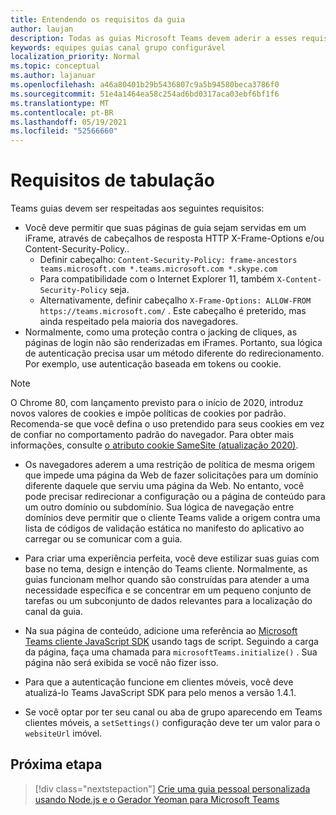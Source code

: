 ```yaml
---
title: Entendendo os requisitos da guia
author: laujan
description: Todas as guias Microsoft Teams devem aderir a esses requisitos.
keywords: equipes guias canal grupo configurável
localization_priority: Normal
ms.topic: conceptual
ms.author: lajanuar
ms.openlocfilehash: a46a80401b29b5436807c9a5b94580beca3786f0
ms.sourcegitcommit: 51e4a1464ea58c254ad6bd0317aca03ebf6bf1f6
ms.translationtype: MT
ms.contentlocale: pt-BR
ms.lasthandoff: 05/19/2021
ms.locfileid: "52566660"
---
```

# <a name="tab-requirements"></a>Requisitos de tabulação

Teams guias devem ser respeitadas aos seguintes requisitos:

* Você deve permitir que suas páginas de guia sejam servidas em um iFrame, através de cabeçalhos de resposta HTTP X-Frame-Options e/ou Content-Security-Policy..
  * Definir cabeçalho: `Content-Security-Policy: frame-ancestors teams.microsoft.com *.teams.microsoft.com *.skype.com`
  * Para compatibilidade com o Internet Explorer 11, também `X-Content-Security-Policy` seja.
  * Alternativamente, definir cabeçalho `X-Frame-Options: ALLOW-FROM https://teams.microsoft.com/` . Este cabeçalho é preterido, mas ainda respeitado pela maioria dos navegadores.
* Normalmente, como uma proteção contra o jacking de cliques, as páginas de login não são renderizadas em iFrames. Portanto, sua lógica de autenticação precisa usar um método diferente do redirecionamento. Por exemplo, use autenticação baseada em tokens ou cookie.

> [!NOTE]
> O Chrome 80, com lançamento previsto para o início de 2020, introduz novos valores de cookies e impõe políticas de cookies por padrão. Recomenda-se que você defina o uso pretendido para seus cookies em vez de confiar no comportamento padrão do navegador. Para obter mais informações, consulte [o atributo cookie SameSite (atualização 2020)](../../resources/samesite-cookie-update.md).

* Os navegadores aderem a uma restrição de política de mesma origem que impede uma página da Web de fazer solicitações para um domínio diferente daquele que serviu uma página da Web. No entanto, você pode precisar redirecionar a configuração ou a página de conteúdo para um outro domínio ou subdomínio. Sua lógica de navegação entre domínios deve permitir que o cliente Teams valide a origem contra uma lista de códigos de validação estática no manifesto do aplicativo ao carregar ou se comunicar com a guia.

* Para criar uma experiência perfeita, você deve estilizar suas guias com base no tema, design e intenção do Teams cliente. Normalmente, as guias funcionam melhor quando são construídas para atender a uma necessidade específica e se concentrar em um pequeno conjunto de tarefas ou um subconjunto de dados relevantes para a localização do canal da guia.

* Na sua página de conteúdo, adicione uma referência ao [Microsoft Teams cliente JavaScript SDK](/javascript/api/overview/msteams-client) usando tags de script. Seguindo a carga da página, faça uma chamada para `microsoftTeams.initialize()` . Sua página não será exibida se você não fizer isso.

* Para que a autenticação funcione em clientes móveis, você deve atualizá-lo Teams JavaScript SDK para pelo menos a versão 1.4.1.

* Se você optar por ter seu canal ou aba de grupo aparecendo em Teams clientes móveis, a `setSettings()` configuração deve ter um valor para o `websiteUrl` imóvel.

## <a name="next-step"></a>Próxima etapa

> [!div class="nextstepaction"]
> [Crie uma guia pessoal personalizada usando Node.js e o Gerador Yeoman para Microsoft Teams](~/tabs/quickstarts/create-personal-tab-node-yeoman.md)